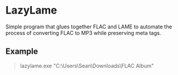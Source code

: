 # LazyLame

  Simple program that glues together FLAC and LAME to automate the process of converting FLAC to MP3 while preserving meta tags.

## Example

  >lazylame.exe "C:\Users\Sean\Downloads\FLAC Album\"
